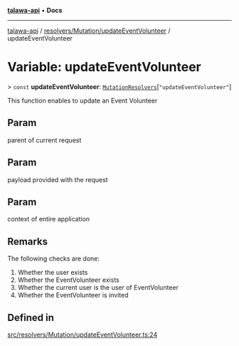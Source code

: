 [**talawa-api**](../../../../README.md) • **Docs**

***

[talawa-api](../../../../modules.md) / [resolvers/Mutation/updateEventVolunteer](../README.md) / updateEventVolunteer

# Variable: updateEventVolunteer

\> `const` **updateEventVolunteer**: [`MutationResolvers`](../../../../types/generatedGraphQLTypes/type-aliases/MutationResolvers.md)\[`"updateEventVolunteer"`\]

This function enables to update an Event Volunteer

## Param

parent of current request

## Param

payload provided with the request

## Param

context of entire application

## Remarks

The following checks are done:
1. Whether the user exists
2. Whether the EventVolunteer exists
3. Whether the current user is the user of EventVolunteer
4. Whether the EventVolunteer is invited

## Defined in

[src/resolvers/Mutation/updateEventVolunteer.ts:24](https://github.com/PalisadoesFoundation/talawa-api/blob/790ab2939a7c80eb0ff31afd318f8889a001f225/src/resolvers/Mutation/updateEventVolunteer.ts#L24)
